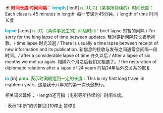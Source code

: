 ☀ <font color="red">**时间长度 时间间隔：**</font>
<font color="sky blue">**length**</font> [leŋθ] 
<font color="rgb(227, 108, 9)">n. [U, C]（某事所持续的）时间长度：</font>Each class is 45 minutes in length. 每一节课为45分钟。/ length of time 时间长度
           
<font color="sky blue">**lapse**</font> [læps]
<font color="rgb(227, 108, 9)">n. [C]（两件事发生的）间隔时间：</font>brief lapse 短暂的间隔 / I'm sorry for the long lapse of time between updates. 我对更新间隔较长表示抱歉。/ time lapse 时光流逝 / There is usually a time lapse between receipt of new information and its publication. 新信息的接收与发布之间通常会间隔一段时间。/ after a considerable lapse of time 许久以后 / After a lapse of six months we met up again. 相隔六个月之后我们又相遇了。/ the restoration of diplomatic relations after a lapse of 24 years 时隔24年后外交关系的恢复

<font color="sky blue">**in**</font> [ɪn] 
<font color="rgb(227, 108, 9)">prep. 表示时间段达到一定的长度：</font>This is my first long travel in eighteen years. 这是我十八年来的第一次长途旅行。

相关词义延伸：
· length还可指（电影等所持续的）时间长度。

· 表示“中断”的词群见[[10停止 暂停]]
